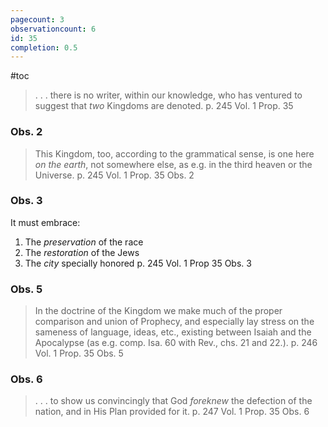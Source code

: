```yaml
---
pagecount: 3
observationcount: 6
id: 35
completion: 0.5
---
```

#toc

> . . . there is no writer, within our knowledge, who has ventured to suggest that *two* Kingdoms are denoted.
> p. 245 Vol. 1 Prop. 35

### Obs. 2
>This Kingdom, too, according to the grammatical sense, is one here *on the earth*, not somewhere else, as e.g. in the third heaven or the Universe.
>p. 245 Vol. 1 Prop. 35 Obs. 2

### Obs. 3
It must embrace:
1. The *preservation* of the race
2. The *restoration* of the Jews
3. The *city* specially honored
p. 245 Vol. 1 Prop 35 Obs. 3

### Obs. 5
>In the doctrine of the Kingdom we make much of the proper comparison and union of Prophecy, and especially lay stress on the sameness of language, ideas, etc., existing between Isaiah and the Apocalypse (as e.g. comp. Isa. 60 with Rev., chs. 21 and 22.).
>p. 246 Vol. 1 Prop. 35 Obs. 5

### Obs. 6
>. . . to show us convincingly that God *foreknew* the defection of the nation, and in His Plan provided for it.
>p. 247 Vol. 1 Prop. 35 Obs. 6

